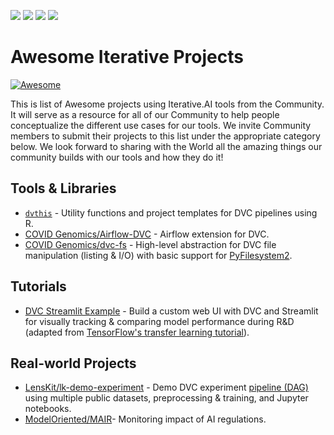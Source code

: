 [![](https://static.iterative.ai/logo/enterprise.svg)](https://iterative.ai) [![](https://static.iterative.ai/logo/dvc.svg)](https://dvc.org) [![](https://static.iterative.ai/logo/cml.svg)](https://cml.dev) [![](https://static.iterative.ai/logo/studio.svg)](https://studio.iterative.ai)

# Awesome Iterative Projects

[![Awesome](https://awesome.re/badge.svg)](https://awesome.re)

This is list of Awesome projects using Iterative.AI tools from the Community. It will serve as a resource for all of our Community to help people conceptualize the different use cases for our tools.  We invite Community members to submit their projects to this list under the appropriate category below.  We look forward to sharing with the World all the amazing things our community builds with our tools and how they do it!

## Tools & Libraries
* [`dvthis`](https://github.com/jcpsantiago/dvthis) - Utility functions and project templates for DVC pipelines using R.
* [COVID Genomics/Airflow-DVC](https://github.com/covid-genomics/airflow-dvc) - Airflow extension for DVC.
* [COVID Genomics/dvc-fs](https://github.com/covid-genomics/dvc-fs) - High-level abstraction for DVC file manipulation (listing & I/O) with basic support for [PyFilesystem2](https://github.com/PyFilesystem/pyfilesystem2).

## Tutorials
* [DVC Streamlit Example](https://github.com/sicara/dvc-streamlit-example) - Build a custom web UI with DVC and Streamlit for visually tracking & comparing model performance during R&D (adapted from [TensorFlow's transfer learning tutorial](https://www.tensorflow.org/tutorials/images/transfer_learning)).

## Real-world Projects
* [LensKit/lk-demo-experiment](https://github.com/lenskit/lk-demo-experiment) - Demo DVC experiment [pipeline (DAG)](https://dvc.org/doc/user-guide/glossary#pipeline-DAG) using multiple public datasets, preprocessing & training, and Jupyter notebooks.
* [ModelOriented/MAIR](https://github.com/ModelOriented/MAIR)- Monitoring impact of AI regulations.
